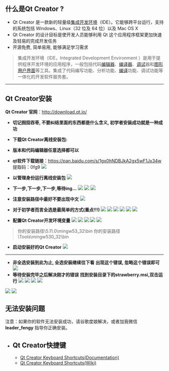 ## 什么是Qt Creator ? 

-  Qt Creator 是一款新的轻量级[集成开发环境](https://baike.baidu.com/item/%E9%9B%86%E6%88%90%E5%BC%80%E5%8F%91%E7%8E%AF%E5%A2%83)（IDE）。它能够跨平台运行，支持的系统包括 Windows、Linux（32 位及 64 位）以及 Mac OS X 
-  Qt Creator 的设计目标是使开发人员能够利用 Qt 这个应用程序框架更加快速及轻易的完成开发任务
-  开源免费, 简单易用, 能够满足学习需求

> 集成开发环境（IDE，Integrated Development Environment ）是用于提供程序开发环境的应用程序，一般包括代码[编辑器](https://baike.baidu.com/item/%E7%BC%96%E8%BE%91%E5%99%A8)、[编译器](https://baike.baidu.com/item/%E7%BC%96%E8%AF%91%E5%99%A8)、[调试](https://baike.baidu.com/item/%E8%B0%83%E8%AF%95)器和[图形用户界面](https://baike.baidu.com/item/%E5%9B%BE%E5%BD%A2%E7%94%A8%E6%88%B7%E7%95%8C%E9%9D%A2)等工具。集成了代码编写功能、分析功能、[编译](https://baike.baidu.com/item/%E7%BC%96%E8%AF%91)功能、调试功能等一体化的开发软件服务套。

---

## Qt Creator安装

  **Qt Creator 官网**：http://download.qt.io/

- **切记囫囵吞枣, 不要纠结里面的东西都是什么含义, 初学者安装成功就是一种成功**
- **下载Qt Creator离线安装包:**
- **版本和代码编辑器任意选择都可以**
- **qt软件下载链接**：https://pan.baidu.com/s/1gx0hNDBJkA2gx5wF1Jx34w    提取码：0fg9
  ![](https://img-blog.csdnimg.cn/img_convert/877a6fcffbba776d3e67aeca51372e43.png)

- **以管理身份运行离线安装包**
  ![](https://img-blog.csdnimg.cn/img_convert/047c5f665fbeb3876115dedfcad9c959.png)
- **下一步,下一步,下一步,等待ing...**
  ![](https://img-blog.csdnimg.cn/img_convert/1a0f009c260fe516d234e815adf1d76b.png)
  ![](https://img-blog.csdnimg.cn/img_convert/5da94859c2fd9a5ffba1623c23ddbb40.png)
  ![](https://img-blog.csdnimg.cn/img_convert/6f0aef48193dd947a4c8d48e54feae2e.png)

- **注意安装路径中最好不要出现中文**
  ![](https://img-blog.csdnimg.cn/img_convert/6c5966d76281d17b54025e5fff8d5b0e.png)
- **对于初学者而言全选是最简单的方式(重点!!!)**
  ![](https://img-blog.csdnimg.cn/img_convert/bde285105bfa514e373b512bc3418d0a.png)
  ![](https://img-blog.csdnimg.cn/img_convert/c3f2feae0f59c30a364833ed3c0135c2.png)
  ![](https://img-blog.csdnimg.cn/img_convert/deacb348d25d81efecc9ca4cd53c4a66.png)
  ![](https://img-blog.csdnimg.cn/img_convert/c7c76eb76939a5d59b5773a0a7e75533.png)
  ![](https://img-blog.csdnimg.cn/img_convert/b696c49e0e91fbd9143e14c965e8c978.png)
  ![](https://img-blog.csdnimg.cn/img_convert/c028d658c12f7d38128346afb414583a.png)

- **配置Qt Creator开发环境变量**
  ![](https://img-blog.csdnimg.cn/img_convert/563086d782d416ef6e77e19dfb72b7d7.png)
  ![](https://img-blog.csdnimg.cn/img_convert/46fa77ce612e3ec81e4febc884d646e7.png)
  ![](https://img-blog.csdnimg.cn/img_convert/6588f6f8b5edfbeda00d11db44cb9a61.png)
  ![](https://img-blog.csdnimg.cn/img_convert/20b8ffc3d4c2b2a2cd25f2e2371dc985.png)
  ![](https://img-blog.csdnimg.cn/img_convert/66436cb34bffa2f8ab1cdd796dfa1e2a.png)

> 你的安装路径\5.11.0\mingw53_32\bin
> 你的安装路径\Tools\mingw530_32\bin

- **启动安装好的Qt Creator**
  ![](https://img-blog.csdnimg.cn/img_convert/5c3a056827d8df57b3d5bad1037412b2.png)

---

- **非全选安装到此为止, 全选安装继续往下看**
  **出现这个错误, 忽略这个错误即可**
  ![](https://img-blog.csdnimg.cn/img_convert/1d4f8132efda2029a92b5c39327e8730.png)
- **等待安装完毕之后解决刚才的错误**
  **找到安装目录下的strawberry.msi,双击运行**
  ![](https://img-blog.csdnimg.cn/img_convert/54ff9932b9a77c4ce2d8fcbe17573804.png)
  ![](https://img-blog.csdnimg.cn/img_convert/410bc3e1ba02c89ddcee187774f8a70f.png)
  ![](https://img-blog.csdnimg.cn/img_convert/e563305d1ab0ac4cc331311a18a54e4b.png)
  ![](https://img-blog.csdnimg.cn/img_convert/3997a7fdc4c0179665b3e8e1defcadbc.png)

![](https://img-blog.csdnimg.cn/img_convert/8a4507015ea7f1bf13f5ba330c29703a.png)
![](https://img-blog.csdnimg.cn/img_convert/07d8217977c80f60847db9a90e5c1374.png)



## **无法安装问题**

注意：如果你的软件无法安装成功，请谷歌度娘解决，或者加我微信 **leader_fengy** 指导你正确安装。

- ## Qt Creator快捷键

  - [Qt Creator Keyboard Shortcuts(Documentation)](http://doc.qt.io/qtcreator/creator-keyboard-shortcuts.html "Qt Creator Keyboard Shortcuts(Documentation)")
  - [Qt Creator Keyboard Shortcuts(Wiki)](http://wiki.qt.io/Qt_Creator_Keyboard_Shortcuts "Qt Creator Keyboard Shortcuts(Wiki)")

